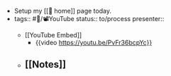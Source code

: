 - Setup my [[🏡 home]] page today.
- tags:: #🎡/📽YouTube
  status:: to/process
  presenter:: <Person>
	- [[YouTube Embed]]
		- {{video https://youtu.be/PvFr36bcpYc}}
	- [[Notes]]
		-
